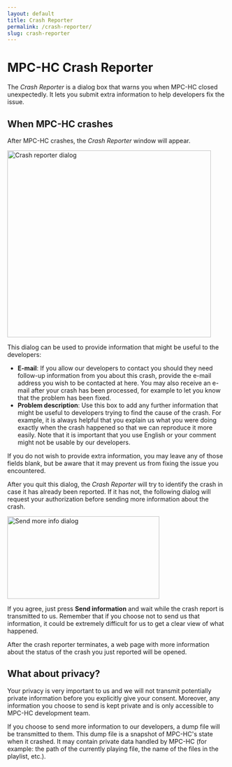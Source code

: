 ```yaml
---
layout: default
title: Crash Reporter
permalink: /crash-reporter/
slug: crash-reporter
---
```


# MPC-HC Crash Reporter

The *Crash Reporter* is a dialog box that warns you when MPC-HC closed unexpectedly.
It lets you submit extra information to help developers fix the issue.


## When MPC-HC crashes

After MPC-HC crashes, the *Crash Reporter* window will appear.

<img class="img-responsive" src="/assets/img/crash-reporter/crash_reporter.png" alt="Crash reporter dialog" width="466" height="428">

This dialog can be used to provide information that might be useful to the developers:

* **E-mail**: If you allow our developers to contact you should they need follow-up information from you about this crash, provide the e-mail address you wish to be contacted at here. You may also receive an e-mail after your crash has been processed, for example to let you know that the problem has been fixed.
* **Problem description**: Use this box to add any further information that might be useful to developers trying to find the cause of the crash. For example, it is always helpful that you explain us what you were doing exactly when the crash happened so that we can reproduce it more easily. Note that it is important that you use English or your comment might not be usable by our developers.

If you do not wish to provide extra information, you may leave any of those fields blank, but be aware that it may prevent us from fixing the issue you encountered.

After you quit this dialog, the *Crash Reporter* will try to identify the crash in case it has already been reported. If it has not, the following dialog will request your authorization before sending more information about the crash.

<img class="img-responsive" src="/assets/img/crash-reporter/send_more_info.png" alt="Send more info dialog" width="348" height="189">

If you agree, just press **Send information** and wait while the crash report is transmitted to us. Remember that if you choose not to send us that information, it could be extremely difficult for us to get a clear view of what happened.

After the crash reporter terminates, a web page with more information about the status of the crash you just reported will be opened.

## What about privacy?

Your privacy is very important to us and we will not transmit potentially private information before you explicitly give your consent. Moreover, any information you choose to send is kept private and is only accessible to MPC-HC development team.

If you choose to send more information to our developers, a dump file will be transmitted to them. This dump file is a snapshot of MPC-HC's state when it crashed. It may contain private data handled by MPC-HC (for example: the path of the currently playing file, the name of the files in the playlist, etc.).
